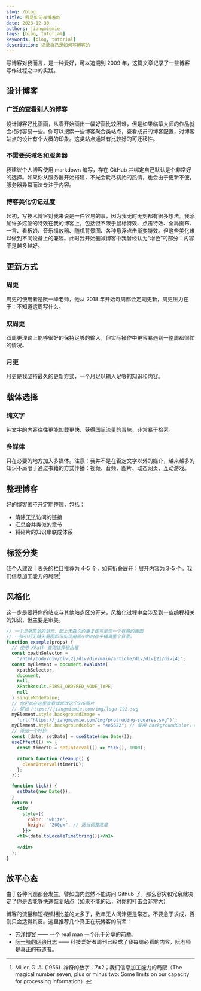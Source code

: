 ```yaml
---
slug: /blog
title: 我是如何写博客的
date: 2023-12-30
authors: jiangmiemie
tags: [blog, tutorial]
keywords: [blog, tutorial]
description: 记录自己是如何写博客的
---
```


写博客对我而言，是一种爱好，可以追溯到 2009 年，这篇文章记录了一些博客写作过程之中的实践。

## 设计博客

### 广泛的查看别人的博客

设计博客好比画画，从零开始画出一幅好画比较困难，但是如果临摹大师的作品就会相对容易一些。你可以搜索一些博客聚合类站点，查看成员的博客配置，对博客站点的设计有个大概的印象。这类站点通常有比较好的可迁移性。

### 不需要买域名和服务器

我建议个人博客使用 markdown 编写，存在 GitHub 并绑定自己默认是个非常好的选择。如果你从服务器开始搭建，不光会耗尽初始的热情，也会由于更新不便，服务器异常而法专注于内容。

### 博客美化切记过度

起初，写技术博客对我来说是一件容易的事，因为我无时无刻都有很多想法。我添加许多炫酷的特效在我的博客上，包括但不限于鼠标特效、点击特效、全局画布、一言、看板娘、音乐播放器、随机背景图、各种悬浮点击渐变特效。但这些美化难以做到不同设备上的兼容。此时我开始删减博客中我曾经认为“增色”的部分：内容不是越多越好。

## 更新方式

### 周更

周更的使用者是阮一峰老师，他从 2018 年开始每周都会定期更新，周更压力在于：不知道这周写什么。

### 双周更

双周更理论上能够很好的保持足够的输入，但实际操作中更容易遇到一整周都很忙的情况。

### 月更

月更是我坚持最久的更新方式，一个月足以输入足够的知识和内容。

## 载体选择

### 纯文字

纯文字的内容往往更能加载更快、获得国际流量的青睐、非常易于检索。

### 多媒体

只在必要的地方加入多媒体。注意：我并不是在否定文字以外的媒介，越来越多的知识不局限于通过书籍的方式传播：视频、音频、图片、动态网页、互动游戏。

## 整理博客

好的博客离不开定期整理，包括：

- 清除无法访问的链接
- 汇总合并类似的章节
- 将碎片的知识串联成体系

## 标签分类

我个人建议：表头的栏目推荐为 4-5 个，如有折叠展开：展开内容为 3-5 个。我们信息加工能力的局限[^1]

## 风格化

这一步是要将你的站点与其他站点区分开来，风格化过程中会涉及到一些编程相关的知识，但主要是审美。


``` jsx live
// 一个足够简单的单元，配上无数次的重复即可呈现一个有趣的画面
// 一张小巧无缝矢量图即可实现用极小的内存平铺满整个背景。
function example(props) {
  // 使用 XPath 查询选择输出框
  const xpathSelector =
    "/html/body/div/div[2]/div/div/main/article/div/div[2]/div[4]";
  const myElement = document.evaluate(
    xpathSelector,
    document,
    null,
    XPathResult.FIRST_ORDERED_NODE_TYPE,
    null
  ).singleNodeValue;
  // 你可以在这里查看或修改这个SVG图片
  // 譬如 https://jiangmiemie.com/img/logo-192.svg
  myElement.style.backgroundImage =
    'url("https://jiangmiemie.com/img/protruding-squares.svg")';
  myElement.style.backgroundColor = "ee5522"; // 使用 backgroundColor，而不是 background-color
  // 添加一个时钟
  const [date, setDate] = useState(new Date());
  useEffect(() => {
    const timerID = setInterval(() => tick(), 1000);

    return function cleanup() {
      clearInterval(timerID);
    };
  });

  function tick() {
    setDate(new Date());
  }
  return (
    <div
      style={{
        color: 'white',
        height: "200px", // 适当调整高度
      }}>
    <h1>{date.toLocaleTimeString()}</h1>
    
    </div>
  );
}
```

## 放平心态

由于各种问题都会发生，譬如国内忽然不能访问 Github 了，那么容灾和冗余就决定了你是否能够快速恢复站点（如果不能的话，对你的打击会非常大）

博客的流量和短视频相比差的太多了，数年无人问津更是常态。不要急于求成，否则只会适得其反。这里推荐几个真正在玩博客的前辈：

- [苏洋博客](https://soulteary.com) —— 一个 real man 一个乐于分享的前辈。
- [阮一峰的网络日志](https://www.ruanyifeng.com/blog/weekly) —— 科技爱好者周刊已经成了我每周必看的内容，阮老师是真正的布道者。

[^1]: Miller, G. A. (1956). 神奇的数字：7±2；我们信息加工能力的局限（The magical number seven, plus or minus two: Some limits on our capacity for processing information）